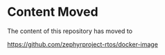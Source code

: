 # Content Moved

The content of this repository has moved to

https://github.com/zephyrproject-rtos/docker-image
